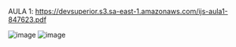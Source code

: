 AULA 1: https://devsuperior.s3.sa-east-1.amazonaws.com/ijs-aula1-847623.pdf

![image](https://github.com/user-attachments/assets/29c6ff6b-e99a-48d2-b6bf-70d239fb7a6f)
![image](https://github.com/user-attachments/assets/0149f9d5-5bc1-41c9-a216-84f3f038da24)
